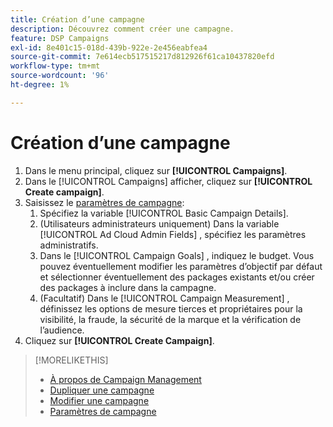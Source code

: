 ```yaml
---
title: Création d’une campagne
description: Découvrez comment créer une campagne.
feature: DSP Campaigns
exl-id: 8e401c15-018d-439b-922e-2e456eabfea4
source-git-commit: 7e614ecb517515217d812926f61ca10437820efd
workflow-type: tm+mt
source-wordcount: '96'
ht-degree: 1%

---
```


# Création d’une campagne

1. Dans le menu principal, cliquez sur **[!UICONTROL Campaigns]**.
1. Dans le [!UICONTROL Campaigns] afficher, cliquez sur **[!UICONTROL Create campaign]**.
1. Saisissez le [paramètres de campagne](campaign-settings.md):
   1. Spécifiez la variable [!UICONTROL Basic Campaign Details].
   1. (Utilisateurs administrateurs uniquement) Dans la variable [!UICONTROL Ad Cloud Admin Fields] , spécifiez les paramètres administratifs.
   1. Dans le [!UICONTROL Campaign Goals] , indiquez le budget. Vous pouvez éventuellement modifier les paramètres d’objectif par défaut et sélectionner éventuellement des packages existants et/ou créer des packages à inclure dans la campagne.
   1. (Facultatif) Dans le [!UICONTROL Campaign Measurement] , définissez les options de mesure tierces et propriétaires pour la visibilité, la fraude, la sécurité de la marque et la vérification de l’audience.
1. Cliquez sur **[!UICONTROL Create Campaign]**.

>[!MORELIKETHIS]
>
>* [À propos de Campaign Management](campaign-about.md)
>* [Dupliquer une campagne](campaign-duplicate.md)
>* [Modifier une campagne](campaign-edit.md)
>* [Paramètres de campagne](campaign-settings.md)

